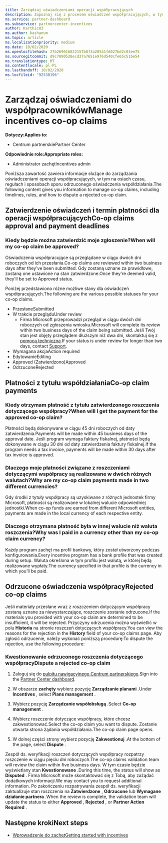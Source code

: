 ```yaml
---
title: Zarządzaj oświadczeniami operacji współpracujących
description: Zapoznaj się z procesem oświadczeń współpracujących, w tym terminami, problemami z walutą i sposobami sporu odrzuconego oświadczenia współdziałania.
ms.service: partner-dashboard
ms.subservice: partnercenter-incentives
author: Karthic83
ms.author: kashanum
ms.topic: article
ms.localizationpriority: medium
ms.date: 10/02/2020
ms.openlocfilehash: 27b269016822157b8f3a20541fd027bd2c03ee75
ms.sourcegitcommit: d9c7890520ecd37a7651e976d540cfe65c51be54
ms.translationtype: MT
ms.contentlocale: pl-PL
ms.lasthandoff: 10/02/2020
ms.locfileid: "92530196"
---
```

# <a name="manage-incentives-co-op-claims"></a><span data-ttu-id="c4083-103">Zarządzaj oświadczeniami do współpracowników</span><span class="sxs-lookup"><span data-stu-id="c4083-103">Manage incentives co-op claims</span></span>

<span data-ttu-id="c4083-104">**Dotyczy:**</span><span class="sxs-lookup"><span data-stu-id="c4083-104">**Applies to:**</span></span>

- <span data-ttu-id="c4083-105">Centrum partnerskie</span><span class="sxs-lookup"><span data-stu-id="c4083-105">Partner Center</span></span>

<span data-ttu-id="c4083-106">**Odpowiednie role:**</span><span class="sxs-lookup"><span data-stu-id="c4083-106">**Appropriate roles:**</span></span>

- <span data-ttu-id="c4083-107">Administrator zachęt</span><span class="sxs-lookup"><span data-stu-id="c4083-107">Incentives admin</span></span>

<span data-ttu-id="c4083-108">Poniższa zawartość zawiera informacje służące do zarządzania oświadczeniami operacji współpracujących, w tym na osiach czasu, regułach i sposobach sporu odrzuconego oświadczenia współdziałania.</span><span class="sxs-lookup"><span data-stu-id="c4083-108">The following content gives you information to manage co-op claims, including timelines, rules, and how to dispute a rejected co-op claim.</span></span>

## <a name="co-op-claims-approval-and-payment-deadlines"></a><span data-ttu-id="c4083-109">Zatwierdzenie oświadczeń i termin płatności dla operacji współpracujących</span><span class="sxs-lookup"><span data-stu-id="c4083-109">Co-op claims approval and payment deadlines</span></span>

### <a name="when-will-my-co-op-claim-be-approved"></a><span data-ttu-id="c4083-110">Kiedy będzie można zatwierdzić moje zgłoszenie?</span><span class="sxs-lookup"><span data-stu-id="c4083-110">When will my co-op claim be approved?</span></span>

<span data-ttu-id="c4083-111">Oświadczenia współpracujące są przeglądane w ciągu dwóch dni roboczych od ich przesłania.</span><span class="sxs-lookup"><span data-stu-id="c4083-111">Co-op claims are reviewed within two business days after they've been submitted.</span></span> <span data-ttu-id="c4083-112">Gdy zostaną uznane za prawidłowe, zostaną one ustawione na stan zatwierdzone.</span><span class="sxs-lookup"><span data-stu-id="c4083-112">Once they're deemed valid, they'll be set to Approved status.</span></span>  

<span data-ttu-id="c4083-113">Poniżej przedstawiono różne możliwe stany dla oświadczeń współpracujących.</span><span class="sxs-lookup"><span data-stu-id="c4083-113">The following are the various possible statuses for your co-op claims.</span></span>

- <span data-ttu-id="c4083-114">Przesłane</span><span class="sxs-lookup"><span data-stu-id="c4083-114">Submitted</span></span>
- <span data-ttu-id="c4083-115">W trakcie przeglądu</span><span class="sxs-lookup"><span data-stu-id="c4083-115">Under review</span></span>
  - <span data-ttu-id="c4083-116">Firma Microsoft przeprowadzi przegląd w ciągu dwóch dni roboczych od zgłoszenia wniosku.</span><span class="sxs-lookup"><span data-stu-id="c4083-116">Microsoft will complete its review within two business days of the claim being submitted.</span></span> <span data-ttu-id="c4083-117">Jeśli Twój stan jest objęty przeglądem dłuższym niż dwa dni, skontaktuj się z [pomocą techniczną](https://partner.microsoft.com/dashboard/support/incentives/servicerequests?category=incentives).</span><span class="sxs-lookup"><span data-stu-id="c4083-117">If your status is under review for longer than two days, contact [Support](https://partner.microsoft.com/dashboard/support/incentives/servicerequests?category=incentives).</span></span>
- <span data-ttu-id="c4083-118">Wymagana akcja</span><span class="sxs-lookup"><span data-stu-id="c4083-118">Action required</span></span>
- <span data-ttu-id="c4083-119">Edytowanie</span><span class="sxs-lookup"><span data-stu-id="c4083-119">Editing</span></span>
- <span data-ttu-id="c4083-120">Approved (Zatwierdzono)</span><span class="sxs-lookup"><span data-stu-id="c4083-120">Approved</span></span>
- <span data-ttu-id="c4083-121">Odrzucone</span><span class="sxs-lookup"><span data-stu-id="c4083-121">Rejected</span></span>

## <a name="co-op-claim-payments"></a><span data-ttu-id="c4083-122">Płatności z tytułu współdziałania</span><span class="sxs-lookup"><span data-stu-id="c4083-122">Co-op claim payments</span></span>

### <a name="when-will-i-get-the-payment-for-the-approved-co-op-claim"></a><span data-ttu-id="c4083-123">Kiedy otrzymam płatność z tytułu zatwierdzonego roszczenia dotyczącego współpracy?</span><span class="sxs-lookup"><span data-stu-id="c4083-123">When will I get the payment for the approved co-op claim?</span></span>

<span data-ttu-id="c4083-124">Płatności będą dokonywane w ciągu 45 dni roboczych od daty zatwierdzenia.</span><span class="sxs-lookup"><span data-stu-id="c4083-124">Payments will be made within 45 business days of the approval date.</span></span> <span data-ttu-id="c4083-125">Jeśli program wymaga faktury fiskalnej, płatności będą dokonywane w ciągu 30 dni od daty zatwierdzenia faktury fiskalnej.</span><span class="sxs-lookup"><span data-stu-id="c4083-125">If the program needs a tax invoice, payments will be made within 30 days after tax invoice is approved.</span></span>

### <a name="why-are-my-co-op-claim-payments-made-in-two-different-currencies"></a><span data-ttu-id="c4083-126">Dlaczego moje płatności związane z roszczeniami dotyczącymi współpracy są realizowane w dwóch różnych walutach?</span><span class="sxs-lookup"><span data-stu-id="c4083-126">Why are my co-op claim payments made in two different currencies?</span></span>

<span data-ttu-id="c4083-127">Gdy środki z tytuły współpracy są uzyskiwane z różnych jednostek firmy Microsoft, płatności są realizowane w lokalnej walucie odpowiedniej jednostki.</span><span class="sxs-lookup"><span data-stu-id="c4083-127">When co-op funds are earned from different Microsoft entities, payments are made in the local currency of each respective entity.</span></span>  

### <a name="why-was-i-paid-in-a-currency-other-than-my-co-op-claim-currency"></a><span data-ttu-id="c4083-128">Dlaczego otrzymana płatność była w innej walucie niż waluta roszczenia?</span><span class="sxs-lookup"><span data-stu-id="c4083-128">Why was I paid in a currency other than my co-op claim currency?</span></span>

<span data-ttu-id="c4083-129">Każdy program zachęt ma profil bankowy, który został utworzony podczas konfigurowania.</span><span class="sxs-lookup"><span data-stu-id="c4083-129">Every incentive program has a bank profile that was created during setup.</span></span> <span data-ttu-id="c4083-130">Waluta określona w tym profilu jest walutą, w której będą realizowane wypłaty.</span><span class="sxs-lookup"><span data-stu-id="c4083-130">The currency specified in that profile is the currency in which you’ll be paid.</span></span>

## <a name="rejected-co-op-claims"></a><span data-ttu-id="c4083-131">Odrzucone oświadczenia współpracy</span><span class="sxs-lookup"><span data-stu-id="c4083-131">Rejected co-op claims</span></span>

<span data-ttu-id="c4083-132">Jeśli materiały przesłane wraz z roszczeniem dotyczącym współpracy zostaną uznane za niewystarczające, roszczenie zostanie odrzucone.</span><span class="sxs-lookup"><span data-stu-id="c4083-132">If the materials you provided with your co-op claim are determined to be insufficient, it will be rejected.</span></span> <span data-ttu-id="c4083-133">Przyczyny odrzucenia można wyświetlić w polu **Historia** na stronie roszczeń dotyczących współpracy.</span><span class="sxs-lookup"><span data-stu-id="c4083-133">You can view the reasons for the rejection in the **History** field of your co-op claims page.</span></span> <span data-ttu-id="c4083-134">Aby zgłosić odrzucenie, należy wykonać poniższą procedurę:</span><span class="sxs-lookup"><span data-stu-id="c4083-134">To dispute the rejection, use the following procedure:</span></span>

### <a name="dispute-a-rejected-co-op-claim"></a><span data-ttu-id="c4083-135">Kwestionowanie odrzuconego roszczenia dotyczącego współpracy</span><span class="sxs-lookup"><span data-stu-id="c4083-135">Dispute a rejected co-op claim</span></span>

1. <span data-ttu-id="c4083-136">Zaloguj się do [pulpitu nawigacyjnego Centrum partnerskiego](https://partner.microsoft.com/dashboard/).</span><span class="sxs-lookup"><span data-stu-id="c4083-136">Sign into the [Partner Center dashboard](https://partner.microsoft.com/dashboard/).</span></span>

2. <span data-ttu-id="c4083-137">W obszarze **zachęty** wybierz pozycję **Zarządzanie planami** .</span><span class="sxs-lookup"><span data-stu-id="c4083-137">Under **Incentives** , select **Plans management** .</span></span>

3. <span data-ttu-id="c4083-138">Wybierz pozycję **Zarządzanie współobsługą** .</span><span class="sxs-lookup"><span data-stu-id="c4083-138">Select **Co-op management** .</span></span>

4. <span data-ttu-id="c4083-139">Wybierz roszczenie dotyczące współpracy, które chcesz zakwestionować.</span><span class="sxs-lookup"><span data-stu-id="c4083-139">Select the co-op claim you want to dispute.</span></span> <span data-ttu-id="c4083-140">Zostanie otwarta strona żądania współdziałania.</span><span class="sxs-lookup"><span data-stu-id="c4083-140">The co-op claim page opens.</span></span>

5. <span data-ttu-id="c4083-141">W dolnej części strony wybierz pozycję **Zakwestionuj** .</span><span class="sxs-lookup"><span data-stu-id="c4083-141">At the bottom of the page, select **Dispute** .</span></span>

<span data-ttu-id="c4083-142">Zespół ds. weryfikacji roszczeń dotyczących współpracy rozpatrzy roszczenie w ciągu pięciu dni roboczych.</span><span class="sxs-lookup"><span data-stu-id="c4083-142">The co-op claims validation team will review the claim within five business days.</span></span> <span data-ttu-id="c4083-143">W tym czasie będzie wyświetlany stan **Kwestionowane** .</span><span class="sxs-lookup"><span data-stu-id="c4083-143">During this time, the status will show as **Disputed** .</span></span> <span data-ttu-id="c4083-144">Firma Microsoft może skontaktować się z Tobą, aby zażądać dodatkowych informacji.</span><span class="sxs-lookup"><span data-stu-id="c4083-144">We may contact you to request additional information.</span></span> <span data-ttu-id="c4083-145">Po zakończeniu rozpatrywania zespół ds. weryfikacji zaktualizuje stan roszczenia na **Zatwierdzone** , **Odrzucone** lub **Wymagane działanie partnera** .</span><span class="sxs-lookup"><span data-stu-id="c4083-145">When the review is complete, the validation team will update the status to either **Approved** , **Rejected** , or **Partner Action Required** .</span></span>

## <a name="next-steps"></a><span data-ttu-id="c4083-146">Następne kroki</span><span class="sxs-lookup"><span data-stu-id="c4083-146">Next steps</span></span>

- [<span data-ttu-id="c4083-147">Wprowadzenie do zachęt</span><span class="sxs-lookup"><span data-stu-id="c4083-147">Getting started with incentives</span></span>](incentives-get-started-intro.md)
